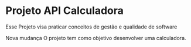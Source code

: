 # Projeto API Calculadora

Esse Projeto visa praticar conceitos de gestão e qualidade de software

Nova mudança
O projeto tem como objetivo desenvolver uma calculadora.
